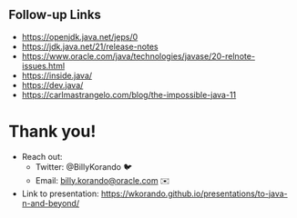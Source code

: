 ## Follow-up Links

* https://openjdk.java.net/jeps/0
* https://jdk.java.net/21/release-notes
* https://www.oracle.com/java/technologies/javase/20-relnote-issues.html
* https://inside.java/
* https://dev.java/
* https://carlmastrangelo.com/blog/the-impossible-java-11

>>
# Thank you!

* Reach out: 
    * Twitter: @BillyKorando 🐦
    * Email: billy.korando@oracle.com ✉️
* Link to presentation: https://wkorando.github.io/presentations/to-java-n-and-beyond/


